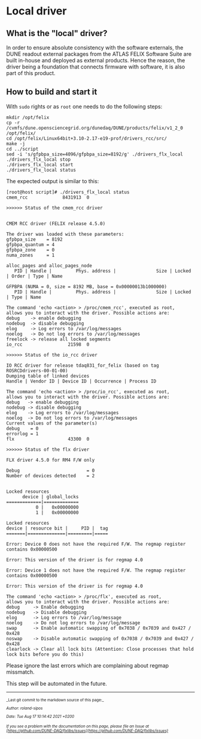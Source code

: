 # Local driver
## What is the "local" driver?
In order to ensure absolute consistency with the software externals, the DUNE readout external packages from the ATLAS FELIX Software Suite are built in-house and deployed as external products. Hence the reason, the driver being a foundation that connects firmware with software, it is also part of this product.

## How to build and start it
With `sudo` rights or as `root` one needs to do the following steps:
```
mkdir /opt/felix
cp -r /cvmfs/dune.opensciencegrid.org/dunedaq/DUNE/products/felix/v1_2_0 /opt/felix/
cd /opt/felix/Linux64bit+3.10-2.17-e19-prof/drivers_rcc/src/
make -j
cd ../script
sed -i 's/gfpbpa_size=4096/gfpbpa_size=8192/g' ./drivers_flx_local
./drivers_flx_local stop
./drivers_flx_local start
./drivers_flx_local status
```

The expected output is similar to this:

```
[root@host script]# ./drivers_flx_local status
cmem_rcc             8431913  0 

>>>>>> Status of the cmem_rcc driver


CMEM RCC driver (FELIX release 4.5.0)

The driver was loaded with these parameters:
gfpbpa_size    = 8192
gfpbpa_quantum = 4
gfpbpa_zone    = 0
numa_zones     = 1

alloc_pages and alloc_pages_node
   PID | Handle |         Phys. address |               Size | Locked | Order | Type | Name

GFPBPA (NUMA = 0, size = 8192 MB, base = 0x00000013b1000000)
   PID | Handle |         Phys. address |               Size | Locked | Type | Name
 
The command 'echo <action> > /proc/cmem_rcc', executed as root,
allows you to interact with the driver. Possible actions are:
debug    -> enable debugging
nodebug  -> disable debugging
elog     -> Log errors to /var/log/messages
noelog   -> Do not log errors to /var/log/messages
freelock -> release all locked segments
io_rcc                 21598  0 

>>>>>> Status of the io_rcc driver

IO RCC driver for release tdaq831_for_felix (based on tag ROSRCDdrivers-00-01-00)
Dumping table of linked devices
Handle | Vendor ID | Device ID | Occurrence | Process ID
 
The command 'echo <action> > /proc/io_rcc', executed as root,
allows you to interact with the driver. Possible actions are:
debug   -> enable debugging
nodebug -> disable debugging
elog    -> Log errors to /var/log/messages
noelog  -> Do not log errors to /var/log/messages
Current values of the parameter(s)
debug    = 0
errorlog = 1
flx                    43300  0 

>>>>>> Status of the flx driver 

FLX driver 4.5.0 for RM4 F/W only

Debug                         = 0
Number of devices detected    = 2


Locked resources
      device | global_locks
=============|=============
           0 |   0x00000000
           1 |   0x00000000

Locked resources
device | resource bit |     PID |  tag
=======|==============|=========|=====

Error: Device 0 does not have the required F/W. The regmap register contains 0x00000500

Error: This version of the driver is for regmap 4.0

Error: Device 1 does not have the required F/W. The regmap register contains 0x00000500

Error: This version of the driver is for regmap 4.0
 
The command 'echo <action> > /proc/flx', executed as root,
allows you to interact with the driver. Possible actions are:
debug     -> Enable debugging
nodebug   -> Disable debugging
elog      -> Log errors to /var/log/message
noelog    -> Do not log errors to /var/log/message
swap      -> Enable automatic swapping of 0x7038 / 0x7039 and 0x427 / 0x428
noswap    -> Disable automatic swapping of 0x7038 / 0x7039 and 0x427 / 0x428
clearlock -> Clear all lock bits (Attention: Close processes that hold lock bits before you do this)
```

Please ignore the last errors which are complaining about regmap missmatch.

This step will be automated in the future.


-----

<font size="1">
_Last git commit to the markdown source of this page:_


_Author: roland-sipos_

_Date: Tue Aug 17 10:14:42 2021 +0200_

_If you see a problem with the documentation on this page, please file an Issue at [https://github.com/DUNE-DAQ/flxlibs/issues](https://github.com/DUNE-DAQ/flxlibs/issues)_
</font>
